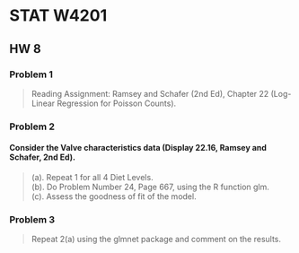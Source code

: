 # STAT W4201

## HW 8

### Problem 1
> Reading Assignment: Ramsey and Schafer (2nd Ed), Chapter 22 (Log-Linear Regression for Poisson Counts).

### Problem 2
#### Consider the Valve characteristics data (Display 22.16, Ramsey and Schafer, 2nd Ed).
> (a). Repeat 1 for all 4 Diet Levels.    
> (b). Do Problem Number 24, Page 667, using the R function glm.    
> (c). Assess the goodness of fit of the model.    

### Problem 3
> Repeat 2(a) using the glmnet package and comment on the results.
